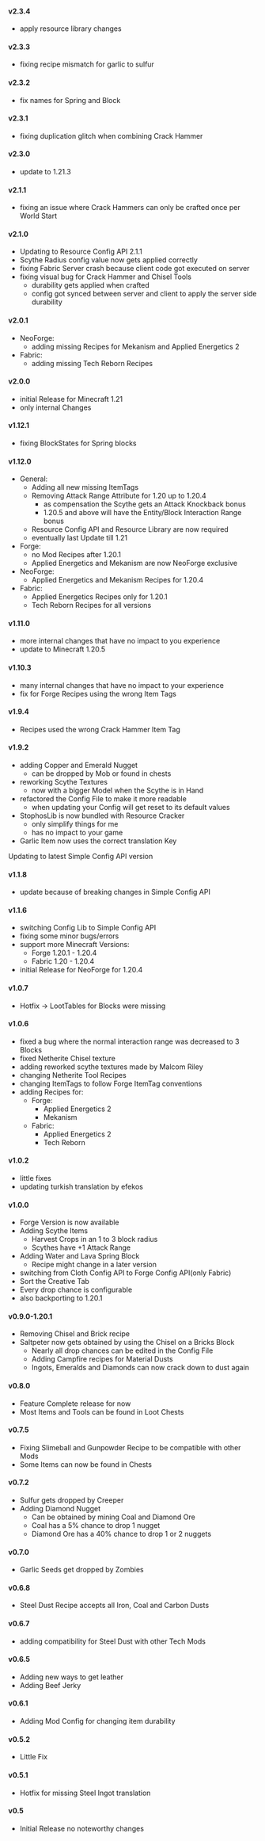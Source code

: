 #### v2.3.4
- apply resource library changes

#### v2.3.3
- fixing recipe mismatch for garlic to sulfur

#### v2.3.2
- fix names for Spring and Block

#### v2.3.1
- fixing duplication glitch when combining Crack Hammer

#### v2.3.0
- update to 1.21.3

#### v2.1.1
- fixing an issue where Crack Hammers can only be crafted once per World Start

#### v2.1.0
- Updating to Resource Config API 2.1.1
- Scythe Radius config value now gets applied correctly
- fixing Fabric Server crash because client code got executed on server
- fixing visual bug for Crack Hammer and Chisel Tools
  - durability gets applied when crafted
  - config got synced between server and client to apply the server side durability

#### v2.0.1
- NeoForge:
  - adding missing Recipes for Mekanism and Applied Energetics 2
- Fabric:
  - adding missing Tech Reborn Recipes

#### v2.0.0
- initial Release for Minecraft 1.21
- only internal Changes

#### v1.12.1
- fixing BlockStates for Spring blocks

#### v1.12.0
- General:
  - Adding all new missing ItemTags
  - Removing Attack Range Attribute for 1.20 up to 1.20.4
    - as compensation the Scythe gets an Attack Knockback bonus
    - 1.20.5 and above will have the Entity/Block Interaction Range bonus
  - Resource Config API and Resource Library are now required
  - eventually last Update till 1.21
- Forge:
  - no Mod Recipes after 1.20.1
  - Applied Energetics and Mekanism are now NeoForge exclusive
- NeoForge:
  - Applied Energetics and Mekanism Recipes for 1.20.4
- Fabric:
  - Applied Energetics Recipes only for 1.20.1
  - Tech Reborn Recipes for all versions

#### v1.11.0
- more internal changes that have no impact to you experience
- update to Minecraft 1.20.5

#### v1.10.3
- many internal changes that have no impact to your experience
- fix for Forge Recipes using the wrong Item Tags

#### v1.9.4
- Recipes used the wrong Crack Hammer Item Tag

#### v1.9.2
- adding Copper and Emerald Nugget
    - can be dropped by Mob or found in chests
- reworking Scythe Textures
    - now with a bigger Model when the Scythe is in Hand
- refactored the Config File to make it more readable
    - when updating your Config will get reset to its default values
- StophosLib is now bundled with Resource Cracker
    - only simplify things for me
    - has no impact to your game
- Garlic Item now uses the correct translation Key

Updating to latest Simple Config API version

#### v1.1.8
- update because of breaking changes in Simple Config API

#### v1.1.6
- switching Config Lib to Simple Config API
- fixing some minor bugs/errors
- support more Minecraft Versions:
    - Forge 1.20.1 - 1.20.4
    - Fabric 1.20 - 1.20.4
- initial Release for NeoForge for 1.20.4

#### v1.0.7
- Hotfix -> LootTables for Blocks were missing

#### v1.0.6
- fixed a bug where the normal interaction range was decreased to 3 Blocks
- fixed Netherite Chisel texture
- adding reworked scythe textures made by Malcom Riley
- changing Netherite Tool Recipes
- changing ItemTags to follow Forge ItemTag conventions
- adding Recipes for:
    - Forge:
        - Applied Energetics 2
        - Mekanism
    - Fabric:
        - Applied Energetics 2
        - Tech Reborn

#### v1.0.2
- little fixes
- updating turkish translation by efekos

#### v1.0.0
- Forge Version is now available
- Adding Scythe Items
    - Harvest Crops in an 1 to 3 block radius
    - Scythes have +1 Attack Range
- Adding Water and Lava Spring Block
    - Recipe might change in a later version
- switching from Cloth Config API to Forge Config API(only Fabric)
- Sort the Creative Tab
- Every drop chance is configurable
- also backporting to 1.20.1

#### v0.9.0-1.20.1
- Removing Chisel and Brick recipe
- Saltpeter now gets obtained by using the Chisel on a Bricks Block
    - Nearly all drop chances can be edited in the Config File
    - Adding Campfire recipes for Material Dusts
    - Ingots, Emeralds and Diamonds can now crack down to dust again

#### v0.8.0
- Feature Complete release for now
- Most Items and Tools can be found in Loot Chests

#### v0.7.5
- Fixing Slimeball and Gunpowder Recipe to be compatible with other Mods
- Some Items can now be found in Chests

#### v0.7.2
- Sulfur gets dropped by Creeper
- Adding Diamond Nugget
    - Can be obtained by mining Coal and Diamond Ore
    - Coal has a 5% chance to drop 1 nugget
    - Diamond Ore has a 40% chance to drop 1 or 2 nuggets

#### v0.7.0
- Garlic Seeds get dropped by Zombies

#### v0.6.8
- Steel Dust Recipe accepts all Iron, Coal and Carbon Dusts

#### v0.6.7
- adding compatibility for Steel Dust with other Tech Mods

#### v0.6.5
- Adding new ways to get leather
- Adding Beef Jerky

#### v0.6.1
- Adding Mod Config for changing item durability

#### v0.5.2
- Little Fix

#### v0.5.1
- Hotfix for missing Steel Ingot translation

#### v0.5
- Initial Release no noteworthy changes